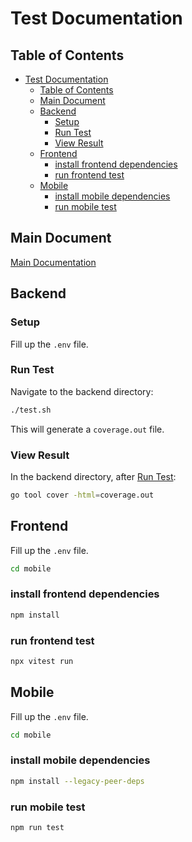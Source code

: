 # Test Documentation

## Table of Contents

- [Test Documentation](#test-documentation)
  - [Table of Contents](#table-of-contents)
  - [Main Document](#main-document)
  - [Backend](#backend)
    - [Setup](#setup)
    - [Run Test](#run-test)
    - [View Result](#view-result)
  - [Frontend](#frontend)
    - [install frontend dependencies](#install-frontend-dependencies)
    - [run frontend test](#run-frontend-test)
  - [Mobile](#mobile)
    - [install mobile dependencies](#install-mobile-dependencies)
    - [run mobile test](#run-mobile-test)

## Main Document

[Main Documentation](../README.md)

## Backend

### Setup

Fill up the `.env` file.

### Run Test

Navigate to the backend directory:

```bash
./test.sh
```

This will generate a `coverage.out` file.

### View Result

In the backend directory, after [Run Test](#run-test):

```bash
go tool cover -html=coverage.out
```

## Frontend

Fill up the `.env` file.

```bash
cd mobile
```

### install frontend dependencies

```bash
npm install
```

### run frontend test

```bash
npx vitest run
```

## Mobile

Fill up the `.env` file.

```bash
cd mobile
```

### install mobile dependencies

```bash
npm install --legacy-peer-deps
```

### run mobile test

```bash
npm run test
```
